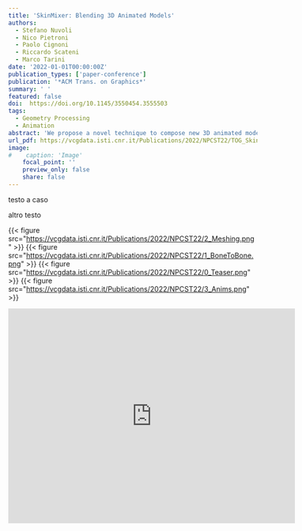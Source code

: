 ```yaml
---
title: 'SkinMixer: Blending 3D Animated Models'
authors:
  - Stefano Nuvoli
  - Nico Pietroni
  - Paolo Cignoni
  - Riccardo Scateni
  - Marco Tarini
date: '2022-01-01T00:00:00Z'
publication_types: ['paper-conference']
publication: '*ACM Trans. on Graphics*'
summary: ' '
featured: false
doi:  https://doi.org/10.1145/3550454.3555503
tags:
  - Geometry Processing
  - Animation
abstract: 'We propose a novel technique to compose new 3D animated models, such as videogame characters, by combining pieces from existing ones.  Our method works on production-ready rigged, skinned, and animated 3D models to reassemble new ones.  We exploit   mix-and-match  operations on the skeletons to trigger the automatic creation of a new mesh, linked to the new skeleton by a set of skinning weights and complete with a set of animations. The resulting model preserves the quality of the input meshings (which can be quad-dominant and semi-regular), skinning weights (inducing believable deformation), and animations, featuring coherent movements of the new skeleton.  Our method enables content creators to reuse valuable, carefully designed assets by assembling new ready-to-use characters while preserving most of the hand-crafted subtleties of models authored by digital artists. As shown in the accompanying video, it allows for drastically cutting the time needed to obtain the final result.     https://doi.org/10.1145/3550454.3555503'
url_pdf: https://vcgdata.isti.cnr.it/Publications/2022/NPCST22/TOG_SkinMixer_author_version.pdf
image:
#    caption: 'Image'
    focal_point: ''
    preview_only: false
    share: false
---
```


testo a caso

altro testo 

{{< figure src="https://vcgdata.isti.cnr.it/Publications/2022/NPCST22/2_Meshing.png" >}}
{{< figure src="https://vcgdata.isti.cnr.it/Publications/2022/NPCST22/1_BoneToBone.png" >}}
{{< figure src="https://vcgdata.isti.cnr.it/Publications/2022/NPCST22/0_Teaser.png" >}}
{{< figure src="https://vcgdata.isti.cnr.it/Publications/2022/NPCST22/3_Anims.png" >}}
<iframe width="580" height="435" src="https://www.youtube.com/embed/84WPrEVuve4" frameborder="0" allow="accelerometer; autoplay; clipboard-write; encrypted-media; gyroscope; picture-in-picture" frameborder="0" allowfullscreen>

